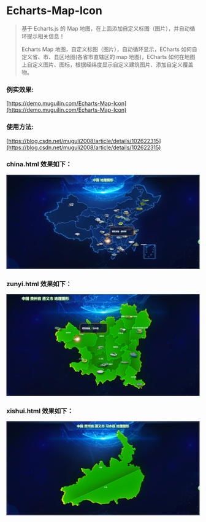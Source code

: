# Echarts-Map-Icon

> 基于 Echarts.js 的 Map 地图，在上面添加自定义标图（图片），并自动循环提示相关信息！
>
> Echarts Map 地图，自定义标图（图片），自动循环显示，ECharts 如何自定义省、市、县区地图(各省市直辖区的 map 地图)，ECharts 如何在地图上自定义图片、图标，根据经纬度显示自定义建筑图片、添加自定义覆盖物。

### 例实效果:

[https://demo.muguilin.com/Echarts-Map-Icon](https://demo.muguilin.com/Echarts-Map-Icon)

### 使用方法:

[https://blog.csdn.net/muguli2008/article/details/102622315](https://blog.csdn.net/muguli2008/article/details/102622315)

### china.html 效果如下：

![image](https://raw.githubusercontent.com/MuGuiLin/Echarts-Map-Icon/master/img/2019-10-18_185120.jpg)

### zunyi.html 效果如下：

![image](https://raw.githubusercontent.com/MuGuiLin/Echarts-Map-Icon/master/img/2019-10-18_115431.jpg)

### xishui.html 效果如下：

![image](https://raw.githubusercontent.com/MuGuiLin/Echarts-Map-Icon/master/img/2019-10-18_192706.jpg)
